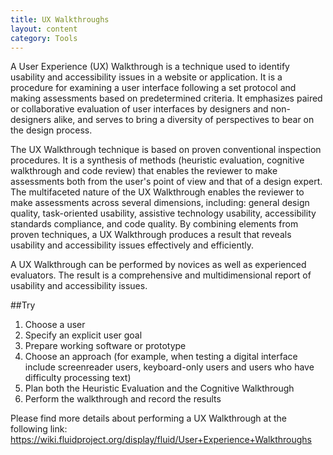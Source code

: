 ```yaml
---
title: UX Walkthroughs
layout: content
category: Tools
---
```


A User Experience (UX) Walkthrough is a technique used to identify usability and accessibility issues in a website or application. It is a procedure for examining a user interface following a set protocol and making assessments based on predetermined criteria. It emphasizes paired or collaborative evaluation of user interfaces by designers and non-designers alike, and serves to bring a diversity of perspectives to bear on the design process.

The UX Walkthrough technique is based on proven conventional inspection procedures. It is a synthesis of methods (heuristic evaluation, cognitive walkthrough and code review) that enables the reviewer to make assessments both from the user's point of view and that of a design expert. The multifaceted nature of the UX Walkthrough enables the reviewer to make assessments across several dimensions, including: general design quality, task-oriented usability, assistive technology usability, accessibility standards compliance, and code quality. By combining elements from proven techniques, a UX Walkthrough produces a result that reveals usability and accessibility issues effectively and efficiently.

A UX Walkthrough can be performed by novices as well as experienced evaluators. The result is a comprehensive and multidimensional report of usability and accessibility issues.

##Try
1. Choose a user
2. Specify an explicit user goal
3. Prepare working software or prototype
4. Choose an approach (for example, when testing a digital interface include screenreader users, keyboard-only users and users who have difficulty processing text)
5. Plan both the Heuristic Evaluation and the Cognitive Walkthrough
6. Perform the walkthrough and record the results

Please find more details about performing a UX Walkthrough at the following link: https://wiki.fluidproject.org/display/fluid/User+Experience+Walkthroughs
